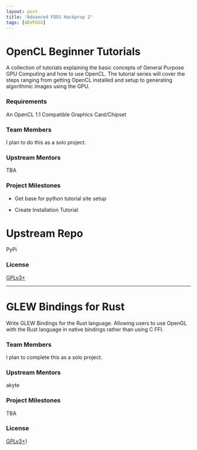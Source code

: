 ```yaml
---
layout: post
title: "Advanced FOSS Hackprop 2"
tags: [ADVFOSS]
---
```

# OpenCL Beginner Tutorials
A collection of tutorials explaining the basic concepts of General
Purpose GPU Computing and how to use OpenCL. The tutorial series will
cover the steps ranging from getting OpenCL installed and setup to
generating algorithmic images using the GPU.

### Requirements
An OpenCL 1.1 Compatible Graphics Card/Chipset

### Team Members
I plan to do this as a solo project.

### Upstream Mentors
TBA

### Project Milestones
* Get base for python tutorial site setup

* Create Installation Tutorial

# Upstream Repo
PyPi

### License
[GPLv3+](https://github.com/timoxley/osi-licenses-full/blob/master/licenses/GPL-3.0.md)

-------------------------------------------------------------------------------

# GLEW Bindings for Rust
Write GLEW Bindings for the Rust language. Allowing users to use OpenGL
with the Rust language in native bindings rather than using C FFI.

### Team Members
I plan to complete this as a solo project.

### Upstream Mentors
akyte

### Project Milestones
TBA

### License
[GPLv3+](https://github.com/timoxley/osi-licenses-full/blob/master/licenses/GPL-3.0.md))
